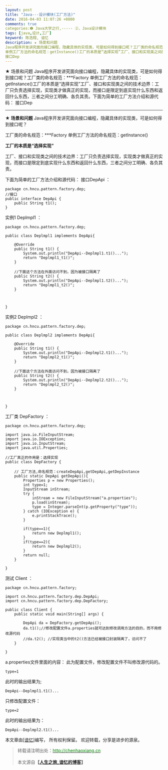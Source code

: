 ```yaml
---
layout: post
title: "Java---设计模块(工厂方法)"
date: 2016-04-03 11:07:26 +0800
comments: true
categories:❷ Java大学之行,----- ②、Java设计模块
tags: [java,设计,工厂]
keyword: 陈浩翔, 谙忆
description: ★ 场景和问题 
Java程序开发讲究面向接口编程，隐藏具体的实现类，可是如何得到接口呢？工厂类的命名规范：***Factory 
单例工厂方法的命名规范：getInstance()工厂的本质是“选择实现”工厂、接口和实现类之间的技术边界：工厂只负责选择实现，实现类才做真正的实现，而接口是限定到底实现什么东西和返回什么东西，三者之间分工明确、各负其责。下面为简单的工厂方法介绍和源代码： 
接口Dep 
---
```



★ 场景和问题 
Java程序开发讲究面向接口编程，隐藏具体的实现类，可是如何得到接口呢？工厂类的命名规范：***Factory 
单例工厂方法的命名规范：getInstance()工厂的本质是“选择实现”工厂、接口和实现类之间的技术边界：工厂只负责选择实现，实现类才做真正的实现，而接口是限定到底实现什么东西和返回什么东西，三者之间分工明确、各负其责。下面为简单的工厂方法介绍和源代码： 
接口Dep
<!-- more -->
----------

**★ 场景和问题**
Java程序开发讲究面向接口编程，隐藏具体的实现类，可是如何得到接口呢？

工厂类的命名规范：***Factory
单例工厂方法的命名规范：getInstance()

**工厂的本质是“选择实现”**

工厂、接口和实现类之间的技术边界：工厂只负责选择实现，实现类才做真正的实现，而接口是限定到底实现什么东西和返回什么东西，三者之间分工明确、各负其责。

下面为简单的工厂方法介绍和源代码：
接口DepApi ：

```
package cn.hncu.pattern.factory.dep;
//接口
public interface DepApi {
	public String t1();
}

```
实例1 Deplmpl1 ：

```
package cn.hncu.pattern.factory.dep;

public class Deplmpl1 implements DepApi{

	@Override
	public String t1() {
		System.out.println("DepApi--Deplmpl1.t1()...");
		return "Deplmpl1_t1()";
	}
	
	//下面这个方法在外面访问不到，因为被接口隔离了
	public String t2() {
		System.out.println("DepApi--Deplmpl1.t2()...");
		return "Deplmpl1_t2()";
	}
	
	
	
}

```
实例2 Deplmpl2 ：

```
package cn.hncu.pattern.factory.dep;

public class Deplmpl2 implements DepApi{

	@Override
	public String t1() {
		System.out.println("DepApi--Deplmpl2.t1()...");
		return "Deplmpl2_t1()";
	}
	
	//下面这个方法在外面访问不到，因为被接口隔离了
	public String t2() {
		System.out.println("DepApi--Deplmpl2.t2()...");
		return "Deplmpl2_t2()";
	}
	
	
	
}

```
工厂类 DepFactory ：

```
package cn.hncu.pattern.factory.dep;

import java.io.FileInputStream;
import java.io.IOException;
import java.io.InputStream;
import java.util.Properties;

//工厂真正的作用是：选择实现
public class DepFactory {
	
	// 工厂方法,命名规范：createDepApi,getDepApi,getDepInstance
	public static DepApi getDepApi(){
		Properties p = new Properties();
		int type=1;
		InputStream inStream;
		try {
			inStream = new FileInputStream("a.properties");
			p.load(inStream);
			type = Integer.parseInt(p.getProperty("type"));
		} catch (IOException e) {
			e.printStackTrace();
		}
		
		if(type==1){
			return new Deplmpl1();
		}
		if(type==2){
			return new Deplmpl2();
		}
		return null;
	}

}

```
测试 Client ：

```
package cn.hncu.pattern.factory;

import cn.hncu.pattern.factory.dep.DepApi;
import cn.hncu.pattern.factory.dep.DepFactory;

public class Client {
	public static void main(String[] args) {
		
		DepApi da = DepFactory.getDepApi();
		da.t1();//修改配置文件a.properties就可达到修改调用方法的目的，而不用修改源代码
		//da.t2(); //实现类当中的t2()方法已经被接口封装隔离了，访问不了
	}

}

```

a.properties文件里面的内容：
此为配置文件，修改配置文件不叫修改源代码的。

```
type=1

```
此时的输出结果为;

```
DepApi--Deplmpl1.t1()...

```
只修改配置文件：

```
type=2
```
此时的输出结果为：

```
DepApi--Deplmpl2.t1()...

```

本文章由<a href="http://chenhaoxiang.cn/">[谙忆]</a>编写， 所有权利保留。 
欢迎转载，分享是进步的源泉。
<blockquote cite='陈浩翔'>
<p background-color='#D3D3D3'>转载请注明出处：<a href='http://chenhaoxiang.cn'><font color="green">http://chenhaoxiang.cn</font></a><br><br>
本文源自<strong>【<a href='http://chenhaoxiang.cn' target='_blank'>人生之旅_谙忆的博客</a>】</strong></p>
</blockquote>
